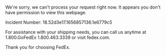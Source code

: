  	


 	

We're sorry, we can't process your request right now. It appears you don't have permission to view this webpage.


Incident Number: 18.52d3e17.1656857136.1e6779c5





For assistance with your shipping needs, you can call us anytime at 1.800.GoFedEx 1.800.463.3339 or visit fedex.com.




Thank you for choosing FedEx.